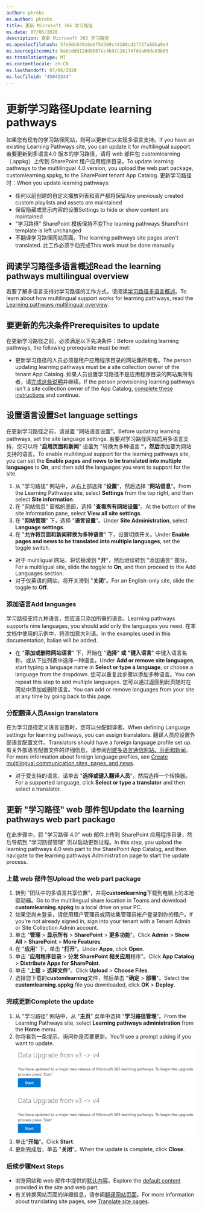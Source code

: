 ```yaml
---
author: pkrebs
ms.author: pkrebs
title: 更新 Microsoft 365 学习路径
ms.date: 07/06/2020
description: 更新 Microsoft 365 学习路径
ms.openlocfilehash: 5fe9dc64916eb75d309c44188cd2f72fa88ba9e4
ms.sourcegitcommit: ba0cddd12dd8687ec4b97c26174fdda09de83b05
ms.translationtype: MT
ms.contentlocale: zh-CN
ms.lasthandoff: 07/06/2020
ms.locfileid: "45043244"
---
```

# <a name="update-learning-pathways"></a><span data-ttu-id="f713e-103">更新学习路径</span><span class="sxs-lookup"><span data-stu-id="f713e-103">Update learning pathways</span></span>
<span data-ttu-id="f713e-104">如果您有现有的学习路径网站，则可以更新它以实现多语言支持。</span><span class="sxs-lookup"><span data-stu-id="f713e-104">If you have an existing Learning Pathways site, you can update it for multilingual support.</span></span> <span data-ttu-id="f713e-105">若要更新到多语言4.0 版本的学习路径，请将 web 部件包 customlearning （.sppkg）上传到 SharePoint 租户应用程序目录。</span><span class="sxs-lookup"><span data-stu-id="f713e-105">To update learning pathways to the multilingual 4.0 version, you upload the web part package, customlearning.sppkg, to the SharePoint tenant App Catalog.</span></span> <span data-ttu-id="f713e-106">更新学习路径时：</span><span class="sxs-lookup"><span data-stu-id="f713e-106">When you update learning pathways:</span></span>  

- <span data-ttu-id="f713e-107">任何以前创建的自定义播放列表和资产都将保留</span><span class="sxs-lookup"><span data-stu-id="f713e-107">Any previously created custom playlists and assets are maintained</span></span>
- <span data-ttu-id="f713e-108">保留隐藏或显示内容的设置</span><span class="sxs-lookup"><span data-stu-id="f713e-108">Settings to hide or show content are maintained</span></span>
- <span data-ttu-id="f713e-109">"学习路径" SharePoint 模板保持不变</span><span class="sxs-lookup"><span data-stu-id="f713e-109">The learning pathways SharePoint template is left unchanged</span></span>
- <span data-ttu-id="f713e-110">不翻译学习路径网站页面。</span><span class="sxs-lookup"><span data-stu-id="f713e-110">The learning pathways site pages aren't translated.</span></span> <span data-ttu-id="f713e-111">此工作必须手动完成</span><span class="sxs-lookup"><span data-stu-id="f713e-111">This work must be done manually</span></span>

## <a name="read-the-learning-pathways-multilingual-overview"></a><span data-ttu-id="f713e-112">阅读学习路径多语言概述</span><span class="sxs-lookup"><span data-stu-id="f713e-112">Read the learning pathways multilingual overview</span></span>
<span data-ttu-id="f713e-113">若要了解多语言支持对学习路径的工作方式，请阅读[学习路径多语言概述](custom_overview.md)。</span><span class="sxs-lookup"><span data-stu-id="f713e-113">To learn about how multilingual support works for learning pathways, read the [Learning pathways multilingual overview](custom_overview.md).</span></span> 

## <a name="prerequisites-to-update"></a><span data-ttu-id="f713e-114">要更新的先决条件</span><span class="sxs-lookup"><span data-stu-id="f713e-114">Prerequisites to update</span></span>
<span data-ttu-id="f713e-115">在更新学习路径之前，必须满足以下先决条件：</span><span class="sxs-lookup"><span data-stu-id="f713e-115">Before updating learning pathways, the following prerequisite must be met:</span></span>
- <span data-ttu-id="f713e-116">更新学习路径的人员必须是租户应用程序目录的网站集所有者。</span><span class="sxs-lookup"><span data-stu-id="f713e-116">The person updating learning pathways must be a site collection owner of the tenant App Catalog.</span></span> <span data-ttu-id="f713e-117">如果人员设置学习路径不是应用程序目录的网站集所有者，请[完成这些说明](addappadmin.md)并继续。</span><span class="sxs-lookup"><span data-stu-id="f713e-117">If the person provisioning learning pathways isn't a site collection owner of the App Catalog, [complete these instructions](addappadmin.md) and continue.</span></span> 

## <a name="set-language-settings"></a><span data-ttu-id="f713e-118">设置语言设置</span><span class="sxs-lookup"><span data-stu-id="f713e-118">Set language settings</span></span> 
<span data-ttu-id="f713e-119">在更新学习路径之前，请设置 "网站语言设置"。</span><span class="sxs-lookup"><span data-stu-id="f713e-119">Before updating learning pathways, set the site language settings.</span></span> <span data-ttu-id="f713e-120">若要对学习路径网站启用多语言支持，您可以将 "**启用页面和新闻**" 设置为 "转换为多种语言 **"，然后**添加要为网站支持的语言。</span><span class="sxs-lookup"><span data-stu-id="f713e-120">To enable multilingual support for the learning pathways site, you can set the **Enable pages and news to be translated into multiple languages** to **On**, and then add the languages you want to support for the site.</span></span>
1.  <span data-ttu-id="f713e-121">从 "学习路径" 网站中，从右上部选择 "**设置**"，然后选择 "**网站信息**"。</span><span class="sxs-lookup"><span data-stu-id="f713e-121">From the Learning Pathways site, select **Settings** from the top right, and then select **Site information**.</span></span>
2.  <span data-ttu-id="f713e-122">在 "网站信息" 窗格的底部，选择 "**查看所有网站设置**"。</span><span class="sxs-lookup"><span data-stu-id="f713e-122">At the bottom of the site information pane, select **View all site settings**.</span></span>
3.  <span data-ttu-id="f713e-123">在 "**网站管理**" 下，选择 "**语言设置**"。</span><span class="sxs-lookup"><span data-stu-id="f713e-123">Under **Site Administration**, select **Language settings**.</span></span>
4.  <span data-ttu-id="f713e-124">在 "**允许将页面和新闻转换为多种语言**" 下，设置切换开关。</span><span class="sxs-lookup"><span data-stu-id="f713e-124">Under **Enable pages and news to be translated into multiple languages**, set the toggle switch.</span></span> 
- <span data-ttu-id="f713e-125">对于 multiligual 网站，将切换滑到 **"开**"，然后继续转到 "添加语言" 部分。</span><span class="sxs-lookup"><span data-stu-id="f713e-125">For a multiligual site, slide the toggle to **On**, and then proceed to the Add Languages section.</span></span> 
- <span data-ttu-id="f713e-126">对于仅英语的网站，将开关滑到 "**关闭**"。</span><span class="sxs-lookup"><span data-stu-id="f713e-126">For an English-only site, slide the toggle to **Off**.</span></span>

### <a name="add-languages"></a><span data-ttu-id="f713e-127">添加语言</span><span class="sxs-lookup"><span data-stu-id="f713e-127">Add languages</span></span>
<span data-ttu-id="f713e-128">学习路径支持九种语言，您应该只添加所需的语言。</span><span class="sxs-lookup"><span data-stu-id="f713e-128">Learning pathways supports nine languages, you should add only the languages you need.</span></span> <span data-ttu-id="f713e-129">在本文档中使用的示例中，将添加意大利语。</span><span class="sxs-lookup"><span data-stu-id="f713e-129">In the examples used in this documentation, Italian will be added.</span></span> 
- <span data-ttu-id="f713e-130">在 "**添加或删除网站语言**" 下，开始在 "**选择" 或 "键入语言**" 中键入语言名称，或从下拉列表中选择一种语言。</span><span class="sxs-lookup"><span data-stu-id="f713e-130">Under **Add or remove site languages**, start typing a language name in **Select or type a language**, or choose a language from the dropdown.</span></span> <span data-ttu-id="f713e-131">您可以重复此步骤以添加多种语言。</span><span class="sxs-lookup"><span data-stu-id="f713e-131">You can repeat this step to add multiple languages.</span></span> <span data-ttu-id="f713e-132">您可以通过返回到此页随时在网站中添加或删除语言。</span><span class="sxs-lookup"><span data-stu-id="f713e-132">You can add or remove languages from your site at any time by going back to this page.</span></span>
 
### <a name="assign-translators"></a><span data-ttu-id="f713e-133">分配翻译人员</span><span class="sxs-lookup"><span data-stu-id="f713e-133">Assign translators</span></span>
<span data-ttu-id="f713e-134">在为学习路径定义语言设置时，您可以分配翻译者。</span><span class="sxs-lookup"><span data-stu-id="f713e-134">When defining Language settings for learning pathways, you can assign translators.</span></span> <span data-ttu-id="f713e-135">翻译人员应设置外部语言配置文件。</span><span class="sxs-lookup"><span data-stu-id="f713e-135">Translators should have a foreign language profile set up.</span></span> <span data-ttu-id="f713e-136">有关外部语言配置文件的详细信息，请参阅[创建多语言通信网站、页面和新闻](https://support.office.com/article/2bb7d610-5453-41c6-a0e8-6f40b3ed750c)。</span><span class="sxs-lookup"><span data-stu-id="f713e-136">For more information about foreign language profiles, see [Create multilingual communication sites, pages, and news](https://support.office.com/article/2bb7d610-5453-41c6-a0e8-6f40b3ed750c).</span></span>  
- <span data-ttu-id="f713e-137">对于受支持的语言，请单击 "**选择或键入翻译人员**"，然后选择一个转换器。</span><span class="sxs-lookup"><span data-stu-id="f713e-137">For a supported language, click **Select or type a translator** and then select a translator.</span></span> 

## <a name="update-the-learning-pathways-web-part-package"></a><span data-ttu-id="f713e-138">更新 "学习路径" web 部件包</span><span class="sxs-lookup"><span data-stu-id="f713e-138">Update the learning pathways web part package</span></span>
<span data-ttu-id="f713e-139">在此步骤中，将 "学习路径 4.0" web 部件上传到 SharePoint 应用程序目录，然后导航到 "学习路径管理" 页以启动更新过程。</span><span class="sxs-lookup"><span data-stu-id="f713e-139">In this step, you upload the learning pathways 4.0 web part to the SharePoint App Catalog, and then navigate to the learning pathways Administration page to start the update process.</span></span>

### <a name="upload-the-web-part-package"></a><span data-ttu-id="f713e-140">上载 web 部件包</span><span class="sxs-lookup"><span data-stu-id="f713e-140">Upload the web part package</span></span>
1.  <span data-ttu-id="f713e-141">转到 "团队中的多语言共享位置"，并将**customlearning**下载到电脑上的本地驱动器。</span><span class="sxs-lookup"><span data-stu-id="f713e-141">Go to the multilingual share location in Teams and download **customlearning.sppkg** to a local drive on your PC.</span></span> 
2.  <span data-ttu-id="f713e-142">如果您尚未登录，请使用租户管理员或网站集管理员帐户登录到你的租户。</span><span class="sxs-lookup"><span data-stu-id="f713e-142">If you’re not already signed in, sign into your tenant with a Tenant Admin or Site Collection Admin account.</span></span> 
3.  <span data-ttu-id="f713e-143">单击 "**管理**  >  **显示所有**  >  **SharePoint**  >  **更多功能**"。</span><span class="sxs-lookup"><span data-stu-id="f713e-143">Click **Admin** > **Show All** > **SharePoint** > **More Features**.</span></span> 
4.  <span data-ttu-id="f713e-144">在 "**应用**" 下，单击 "**打开**"。</span><span class="sxs-lookup"><span data-stu-id="f713e-144">Under **Apps**, click **Open**.</span></span> 
5.  <span data-ttu-id="f713e-145">单击 "**应用程序目录**  >  **分发 SharePoint 相关应用**程序"。</span><span class="sxs-lookup"><span data-stu-id="f713e-145">Click **App Catalog** > **Distribute Apps for SharePoint**.</span></span> 
6.  <span data-ttu-id="f713e-146">单击 "**上载**  >  **选择文件**"。</span><span class="sxs-lookup"><span data-stu-id="f713e-146">Click **Upload** > **Choose Files**.</span></span> 
7.  <span data-ttu-id="f713e-147">选择您下载的**customlearning**文件，然后单击 **"确定**  >  **部署**"。</span><span class="sxs-lookup"><span data-stu-id="f713e-147">Select the **customlearning.sppkg** file you downloaded, click **OK** > **Deploy**.</span></span> 

### <a name="complete-the-update"></a><span data-ttu-id="f713e-148">完成更新</span><span class="sxs-lookup"><span data-stu-id="f713e-148">Complete the update</span></span>
1.  <span data-ttu-id="f713e-149">从 "学习路径" 网站中，从 "**主页**" 菜单中选择 "**学习路径管理**"。</span><span class="sxs-lookup"><span data-stu-id="f713e-149">From the Learning Pathways site, select **Learning pathways administration** from the **Home** menu.</span></span> 
2.  <span data-ttu-id="f713e-150">你将看到一条提示，询问你是否要更新。</span><span class="sxs-lookup"><span data-stu-id="f713e-150">You’ll see a prompt asking if you want to update.</span></span> 
<span data-ttu-id="f713e-151">![custom_update_adminprompt_ml.png](media/custom_update_adminprompt_ml.png)</span><span class="sxs-lookup"><span data-stu-id="f713e-151">![custom_update_adminprompt_ml.png](media/custom_update_adminprompt_ml.png)</span></span>
3.  <span data-ttu-id="f713e-152">单击“**开始**”。</span><span class="sxs-lookup"><span data-stu-id="f713e-152">Click **Start**.</span></span> 
4. <span data-ttu-id="f713e-153">更新完成后，单击 "**关闭**"。</span><span class="sxs-lookup"><span data-stu-id="f713e-153">When the update is complete, click **Close**.</span></span> 

### <a name="next-steps"></a><span data-ttu-id="f713e-154">后续步骤</span><span class="sxs-lookup"><span data-stu-id="f713e-154">Next Steps</span></span>
- <span data-ttu-id="f713e-155">浏览网站和 web 部件中提供的[默认内容](custom_exploresite.md)。</span><span class="sxs-lookup"><span data-stu-id="f713e-155">Explore the [default content](custom_exploresite.md) provided in the site and web part.</span></span>
- <span data-ttu-id="f713e-156">有关转换网站页面的详细信息，请参阅[翻译网站页面](custom_translate_page_ml.md)。</span><span class="sxs-lookup"><span data-stu-id="f713e-156">For more information about translating site pages, see [Translate site pages](custom_translate_page_ml.md).</span></span> 

